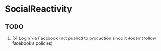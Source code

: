 # SocialReactivity

## TODO

1. [x] Login via Facebook (not pushed to production since it doesn't follow facebook's policies)